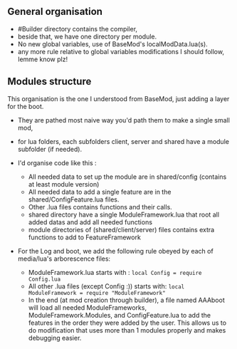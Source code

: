 ## General organisation
* #Builder directory contains the compiler,
* beside that, we have one directory per module.
* No new global variables, use of BaseMod's localModData.lua(s).
* any more rule relative to global variables modifications I should follow, lemme know plz!

## Modules structure

This organisation is the one I understood from BaseMod, just adding a layer for the boot.

* They are pathed most naive way you'd path them to make a single small mod,
* for lua folders, each subfolders client, server and shared have a module subfolder (if needed).
* I'd organise code like this :
   * All needed data to set up the module are in shared/config (contains at least module version)
   * All needed data to add a single feature are in the shared/ConfigFeature.lua files.
   * Other .lua files contains functions and their calls.
   * shared directory have a single ModuleFramework.lua that root all added datas and add all needed functions
   * module directories of (shared/client/server) files contains extra functions to add to FeatureFramework

* For the Log and boot, we add the following rule obeyed by each of media/lua's arborescence files:
  * ModuleFramework.lua starts with : `local Config = require Config.lua`
  * All other .lua files (except Config :)) starts with: `local ModuleFramework = require "ModuleFramework"`
  * In the end (at mod creation through builder), a file named AAAboot will load all needed ModuleFrameworks, ModuleFramework.Modules, and ConfigFeature.lua to add the features in the order they were added by the user. This allows us to do modification that uses more than 1 modules properly and makes debugging easier.
 
